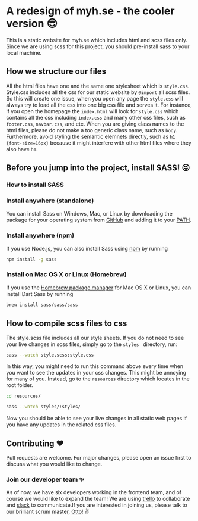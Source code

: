 # A redesign of myh.se - the cooler version :sunglasses:
This is a static website for myh.se which includes html and scss files only.
Since we are using scss for this project, you should pre-install sass to your local machine.

## How we structure our files
All the html files have one and the same one stylesheet which is ```style.css```. Style.css includes all the css for our static website by ```@import``` all scss files.
So this will create one issue, when you open any page the ```style.css``` will always try to load all the css into one big css file and serves it. For instance, if you open the homepage the ```index.html``` will look for ```style.css``` which contains all the css including ```index.css``` and many other css files, such as ```footer.css```, ```navbar.css```, and etc. When you are giving class names to the html files, please do not make a too generic class name, such as ```body```. Furthermore, avoid styling the semantic elemnets directly, such as ```h1 {font-size=16px}``` because it might interfere with other html files where they also have ```h1```.

## Before you jump into the project, install SASS! :stuck_out_tongue_winking_eye:

### How to install SASS

### Install anywhere (standalone)

You can install Sass on Windows, Mac, or Linux by downloading the package for your operating system from [GitHub](https://github.com/sass/dart-sass/releases/tag/1.26.11) and adding it to your [PATH](https://katiek2.github.io/path-doc/). 
### Install anywhere (npm)
If you use Node.js, you can also install Sass using [npm](https://www.npmjs.com/) by running
```bash
npm install -g sass
```
### Install on Mac OS X or Linux (Homebrew)
If you use the [Homebrew package manager](https://brew.sh/) for Mac OS X or Linux, you can install Dart Sass by running
```bash
brew install sass/sass/sass
```

## How to compile scss files to css
The style.scss file includes all our style sheets. If you do not need to see your live changes in scss files, simply go to the ```styles ``` directory, run:
```bash
sass --watch style.scss:style.css
```
In this way, you might need to run this command above every time when you want to see the updates in your css changes. This might be annoying for many of you. Instead, go to the ```resources``` directory which locates in the root folder.
```bash 
cd resources/
``` 

```bash
sass --watch styles/:styles/
```
Now you should be able to see your live changes in all static web pages if you have any updates in the related css files. 

## Contributing :heart:
Pull requests are welcome. For major changes, please open an issue first to discuss what you would like to change. 

### Join our developer team :sparkles:
As of now, we have six developers working in the frontend team, and of course we would like to expand the team! We are using [trello](https://trello.com/en) to collaborate and [slack](https://slack.com/intl/en-se/) to communicate.If you are interested in joining us, please talk to our brilliant scrum master, [Otto](https://github.com/ottoreimers)! :v:
